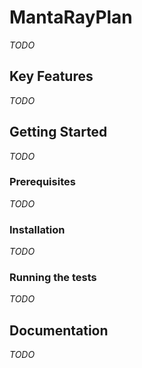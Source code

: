 # MantaRayPlan
*TODO*

## Key Features
*TODO*

## Getting Started
*TODO*

### Prerequisites
*TODO*

### Installation
*TODO*

### Running the tests
*TODO*

## Documentation
*TODO*